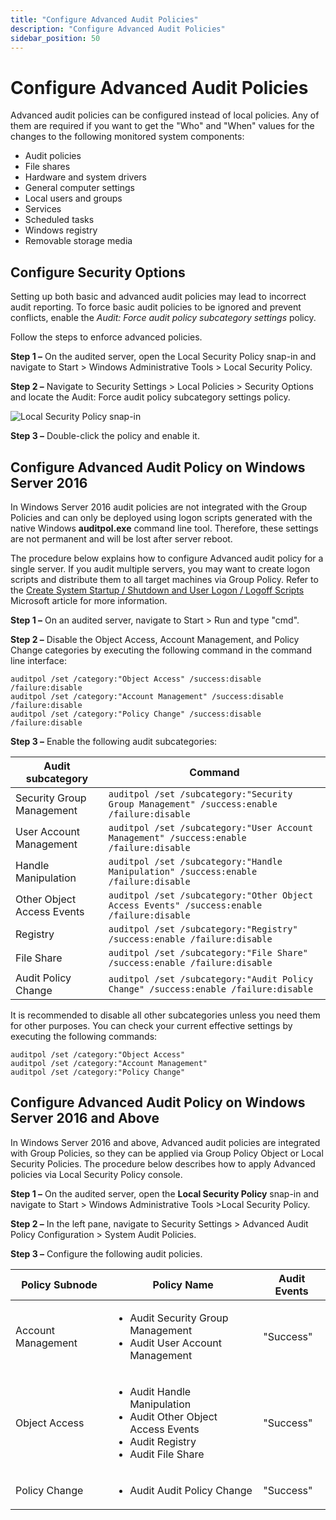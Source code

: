 ```yaml
---
title: "Configure Advanced Audit Policies"
description: "Configure Advanced Audit Policies"
sidebar_position: 50
---
```


# Configure Advanced Audit Policies

Advanced audit policies can be configured instead of local policies. Any of them are required if you
want to get the "Who" and "When" values for the changes to the following monitored system
components:

- Audit policies
- File shares
- Hardware and system drivers
- General computer settings
- Local users and groups
- Services
- Scheduled tasks
- Windows registry
- Removable storage media

## Configure Security Options

Setting up both basic and advanced audit policies may lead to incorrect audit reporting. To force
basic audit policies to be ignored and prevent conflicts, enable the _Audit: Force audit policy
subcategory settings_ policy.

Follow the steps to enforce advanced policies.

**Step 1 –** On the audited server, open the Local Security Policy snap-in and navigate to Start >
Windows Administrative Tools > Local Security Policy.

**Step 2 –** Navigate to Security Settings > Local Policies > Security Options and locate the Audit:
Force audit policy subcategory settings policy.

![Local Security Policy snap-in ](/images/1secure/configuration/computer/manualconfig_fileserver_graudit_secpol2016.webp)

**Step 3 –** Double-click the policy and enable it.

## Configure Advanced Audit Policy on Windows Server 2016

In Windows Server 2016 audit policies are not integrated with the Group Policies and can only be
deployed using logon scripts generated with the native Windows **auditpol.exe** command line tool.
Therefore, these settings are not permanent and will be lost after server reboot.

The procedure below explains how to configure Advanced audit policy for a single server. If you
audit multiple servers, you may want to create logon scripts and distribute them to all target
machines via Group Policy. Refer to the
[Create System Startup / Shutdown and User Logon / Logoff Scripts](https://technet.microsoft.com/en-us/library/dd630947.aspx)
Microsoft article for more information.

**Step 1 –** On an audited server, navigate to Start > Run and type "cmd".

**Step 2 –** Disable the Object Access, Account Management, and Policy Change categories by
executing the following command in the command line interface:

```
auditpol /set /category:"Object Access" /success:disable /failure:disable
auditpol /set /category:"Account Management" /success:disable /failure:disable
auditpol /set /category:"Policy Change" /success:disable /failure:disable
```

**Step 3 –** Enable the following audit subcategories:

| Audit subcategory          | Command                                                                                    |
| -------------------------- | ------------------------------------------------------------------------------------------ |
| Security Group Management  | `auditpol /set /subcategory:"Security Group Management" /success:enable /failure:disable`  |
| User Account Management    | `auditpol /set /subcategory:"User Account Management" /success:enable /failure:disable`    |
| Handle Manipulation        | `auditpol /set /subcategory:"Handle Manipulation" /success:enable /failure:disable`        |
| Other Object Access Events | `auditpol /set /subcategory:"Other Object Access Events" /success:enable /failure:disable` |
| Registry                   | `auditpol /set /subcategory:"Registry" /success:enable /failure:disable`                   |
| File Share                 | `auditpol /set /subcategory:"File Share" /success:enable /failure:disable`                 |
| Audit Policy Change        | `auditpol /set /subcategory:"Audit Policy Change" /success:enable /failure:disable`        |

It is recommended to disable all other subcategories unless you need them for other purposes. You
can check your current effective settings by executing the following commands:

```
auditpol /set /category:"Object Access" 
auditpol /set /category:"Account Management" 
auditpol /set /category:"Policy Change" 
```

## Configure Advanced Audit Policy on Windows Server 2016 and Above

In Windows Server 2016 and above, Advanced audit policies are integrated with Group Policies, so
they can be applied via Group Policy Object or Local Security Policies. The procedure below
describes how to apply Advanced policies via Local Security Policy console.

**Step 1 –** On the audited server, open the **Local Security Policy** snap-in and navigate to
Start > Windows Administrative Tools >Local Security Policy.

**Step 2 –** In the left pane, navigate to Security Settings > Advanced Audit Policy Configuration >
System Audit Policies.

**Step 3 –** Configure the following audit policies.

| Policy Subnode     | Policy Name                                                                                                                          | Audit Events |
| ------------------ | ------------------------------------------------------------------------------------------------------------------------------------ | ------------ |
| Account Management | <ul><li>Audit Security Group Management</li><li>Audit User Account Management</li></ul>                                              | "Success"    |
| Object Access      | <ul><li>Audit Handle Manipulation</li><li>Audit Other Object Access Events</li><li>Audit Registry</li><li>Audit File Share</li></ul> | "Success"    |
| Policy Change      | <ul><li>Audit Audit Policy Change</li></ul>                                                                                          | "Success"    |
